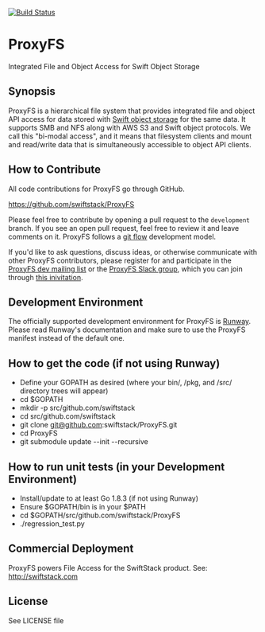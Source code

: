 [![Build Status](https://travis-ci.org/swiftstack/ProxyFS.svg?branch=development)](https://travis-ci.org/swiftstack/ProxyFS)

# ProxyFS
Integrated File and Object Access for Swift Object Storage

## Synopsis

ProxyFS is a hierarchical file system that provides integrated file
and object API access for data stored with
[Swift object storage](http://swift.openstack.org) for the same
data. It supports SMB and NFS along with AWS S3 and Swift object
protocols. We call this "bi-modal access", and it means that filesystem
clients and mount and read/write data that is simultaneously accessible
to object API clients.

## How to Contribute

All code contributions for ProxyFS go through GitHub.

https://github.com/swiftstack/ProxyFS

Please feel free to contribute by opening a pull request to the
`development` branch. If you see an open pull request, feel free to
review it and leave comments on it. ProxyFS follows a
[git flow](https://datasift.github.io/gitflow/IntroducingGitFlow.html)
development model.

If you'd like to ask questions, discuss ideas, or otherwise communicate
with other ProxyFS contributors, please register for and participate
in the [ProxyFS dev mailing list](https://lists.proxyfs.org/mailman/listinfo)
or the [ProxyFS Slack group](https://proxyfs.slack.com), which you can join through
[this inivitation](https://join.slack.com/t/proxyfs/shared_invite/enQtMzA2NTQwMDU4NTkyLWM4ZjhkYmE0NWEzMTYzZGZkNThkNzcxMzg0NWIzMmQ4MTU5MGQyMDRlY2UzMDU0YjBlNGZkMzk4N2NkNTRjNjY).

## Development Environment

The officially supported development environment for ProxyFS is
[Runway](https://github.com/swiftstack/runway). Please read Runway's
documentation and make sure to use the ProxyFS manifest instead of the default
one.

## How to get the code (if not using Runway)

* Define your GOPATH as desired (where your bin/, /pkg, and /src/
  directory trees will appear)
* cd $GOPATH
* mkdir -p src/github.com/swiftstack
* cd src/github.com/swiftstack
* git clone git@github.com:swiftstack/ProxyFS.git
* cd ProxyFS
* git submodule update --init --recursive

## How to run unit tests (in your Development Environment)

* Install/update to at least Go 1.8.3 (if not using Runway)
* Ensure $GOPATH/bin is in your $PATH
* cd $GOPATH/src/github.com/swiftstack/ProxyFS
* ./regression_test.py

## Commercial Deployment

ProxyFS powers File Access for the SwiftStack product.
See: http://swiftstack.com

## License

See LICENSE file
